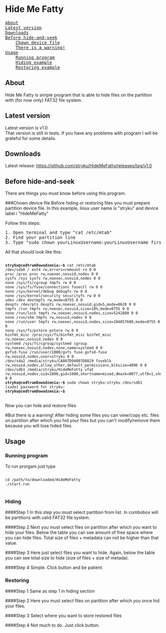 ﻿# Hide Me Fatty
<pre>
<a href="#about">About</a>
<a href="#latest-version">Latest version</a>
<a href="#downloads">Downloads</a>
<a href="#before-hide-and-seek">Before hide-and-seek</a>
	<a href="#chown-device-file">Chown device file</a>
	<a href="#but-there-is-a-warning">There is a warning!</a>
<a href="#usage">Usage</a>
	<a href="#running-program">Running program</a>
	<a href="#hiding">Hiding example</a>
	<a href="#restoring">Restoring example</a>
</pre>

## About
Hide Me Fatty is simple program that is able to hide files on the partition with (for now only) FAT32 file system.

## Latest version
Latest version is v1.0 <br /> That version is still in tests. If you have any problems with program I will be grateful for some details.

## Downloads
Latest release: https://github.com/stryku/HideMeFatty/releases/tag/v1.0

## Before hide-and-seek
There are things you must know before using this program.<br />

###Chown device file
Before hiding or restoring files you must prepare partition device file. In this example, linux user name is "stryku" and device label i "HideMeFatty"


Follow this steps:
<pre>
1. Open terminal and type "cat /etc/mtab"
2. Find your partition line
3. Type "sudo chown yourLinuxUsername:yourLinuxUsername firstThingInLine" for example "sudo chown stryku:stryku /dev/sdb1"
</pre>

All that should look like this:
<pre>
<code>
<b>stryku@cedtrumDowodzenia:~$</b> cat /etc/mtab
/dev/sda6 / ext4 rw,errors=remount-ro 0 0
proc /proc proc rw,noexec,nosuid,nodev 0 0
sysfs /sys sysfs rw,noexec,nosuid,nodev 0 0
none /sys/fs/cgroup tmpfs rw 0 0
none /sys/fs/fuse/connections fusectl rw 0 0
none /sys/kernel/debug debugfs rw 0 0
none /sys/kernel/security securityfs rw 0 0
udev /dev devtmpfs rw,mode=0755 0 0
devpts /dev/pts devpts rw,noexec,nosuid,gid=5,mode=0620 0 0
tmpfs /run tmpfs rw,noexec,nosuid,size=10%,mode=0755 0 0
none /run/lock tmpfs rw,noexec,nosuid,nodev,size=5242880 0 0
none /run/shm tmpfs rw,nosuid,nodev 0 0
none /run/user tmpfs rw,noexec,nosuid,nodev,size=104857600,mode=0755 0 0
none /sys/fs/pstore pstore rw 0 0
binfmt_misc /proc/sys/fs/binfmt_misc binfmt_misc rw,noexec,nosuid,nodev 0 0
systemd /sys/fs/cgroup/systemd cgroup rw,noexec,nosuid,nodev,none,name=systemd 0 0
gvfsd-fuse /run/user/1000/gvfs fuse.gvfsd-fuse rw,nosuid,nodev,user=stryku 0 0
/dev/sda2 /media/stryku/CA807D94807D8829 fuseblk rw,nosuid,nodev,allow_other,default_permissions,blksize=4096 0 0
/dev/sdb1 /media/stryku/HideMeFatty vfat rw,nosuid,nodev,uid=1000,gid=1000,shortname=mixed,dmask=0077,utf8=1,showexec,flush,uhelper=udisks2 0 0
<b>stryku@cedtrumDowodzenia:~$</b> sudo chown stryku:stryku /dev/sdb1
[sudo] password for stryku: 
<b>stryku@cedtrumDowodzenia:~$</b>
</code>
</pre>

Now you can hide and restore files

#But there is a warning!
After hiding some files you can view/copy etc. files on partition after which you hid your files but you can't modify/remove them because you will lose hided files.<br />

## Usage

### Running program
To run prorgam just type 
<pre>
<code>
cd /path/to/downloaded/HideMeFatty
./start.run
</code>
</pre>


### Hiding
####Step 1
In this step you must select partition from list. In combobox will be partitions with valid FAT32 file system.

####Step 2
Next you must select files on partition after which you want to hide your files. Below the table you can see amount of free space where you can hide files. Total size of files + metadata can not be higher than that value.

####Step 3
Here just select files you want to hide. Again, below the table you can see total size to hide (size of files + size of metada).

####Step 4
Simple. Click button and be patient.

### Restoring
####Step 1
Same as step 1 in hiding section

####Step 2
Here you must select files on partition after which you once hid your files.

####Step 3
Select where you want to store restored files

####Step 4
Not much to do. Just click button.

